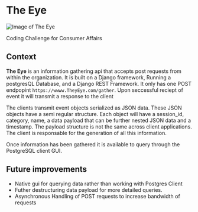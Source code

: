 # The Eye

![Image of The Eye](https://news.cgtn.com/news/2020-07-14/Sauron-5G-and-the-Five-Black-Eyes-S7i9xRgjgA/img/6e8874393dd546f5a50c8f4f3aa727d9/6e8874393dd546f5a50c8f4f3aa727d9.png)

Coding Challenge for Consumer Affairs


## Context

**The Eye** is an information gathering api that accepts post requests from within the organization. It is built on a Django framework, Running a postgresQL Database, and a Django REST Framework.  It only has one POST endpopint `https://wwww.TheyEye.com/gather`. Upon seccessful reciept of event it will transmit a response to the client

The clients transmit event objects serialized as JSON data. These JSON objects have a semi regular structure. Each object will have a session_id, category, name, a data payload that can be further nested JSON data and a timestamp. The payload structure is not the same across client applications. The client is responsable for the generation of all this information. 

Once information has been gathered it is available to query through the PostgreSQL client GUI.


## Future improvements
* Native gui for querying data rather than working with Postgres Client
* Futher destructuring data payload for more detailed queries.
* Asynchronous Handling of POST requests to increase bandwidth of requests
